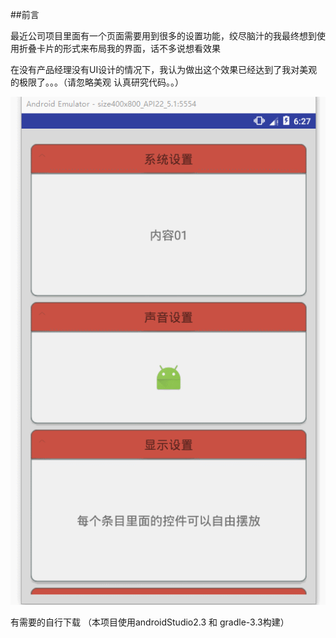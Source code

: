##前言

最近公司项目里面有一个页面需要用到很多的设置功能，绞尽脑汁的我最终想到使用折叠卡片的形式来布局我的界面，话不多说想看效果

在没有产品经理没有UI设计的情况下，我认为做出这个效果已经达到了我对美观的极限了。。。（请忽略美观 认真研究代码。。）

![](GIF.gif)


有需要的自行下载 （本项目使用androidStudio2.3 和 gradle-3.3构建）